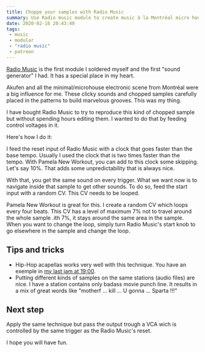 ```yaml
---
title: Choppe your samples with Radio Music
summary: Use Radio music module to create music à la Montréal micro house
date: 2020-02-16 20:43:40
tags:
 - music
 - modular
 - "radio music"
 - patreon
---
```


[Radio Music](https://musicthing.co.uk/pages/radio.html) is the first module I soldered myself and the first "sound generator" I had. It has a special place in my heart.

Akufen and all the minimal/microhouse electronic scene from Montréal were a big influence for me. These clicky sounds and chopped samples carefully placed in the patterns to build marvelous grooves. This was my thing.

I have bought Radio Music to try to reproduce this kind of chopped sample but without spending hours editing them. I wanted to do that by feeding control voltages in it.

Here's how I do it:

I feed the reset input of Radio Music with a clock that goes faster than the base tempo. Usually I used the clock that is two times faster than the tempo. With Pamela New Workout, you can add to this clock some skipping. Let's say 10%. That adds some unpredictability that is always nice.

With that, you get the same sound on every trigger. What we want now is to navigate inside that sample to get other sounds. To do so, feed the start input with a random CV. This CV needs to be looped.

Pamela New Workout is great for this. I create a random CV which loops every four beats. This CV has a level of maximum 7% not to travel around the whole sample .ith 7%, it stays around the same area in the sample. When you want to change the loop, simply turn Radio Music's start knob to go elsewhere in the sample and change the loop.

## Tips and tricks

- Hip-Hop acapellas works very well with this technique. You have an exemple in [my last jam at 19:00](https://www.patreon.com/posts/2020-01-31-jam-33624070).
- Putting different kinds of samples on the same stations (audio files) are nice. I have a station contains only badass movie punch line. It results in a mix of great words like "motherf ... kill ... U gonna ... Sparta !!!"

## Next step

Apply the same technique but pass the output trough a VCA wich is controlled by the same trigger as the Radio Music's reset.

I hope you will have fun.

